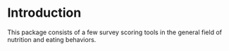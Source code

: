# Introduction

This package consists of a few survey scoring tools in the general field of nutrition and eating behaviors.
